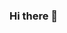 ### Hi there 👋

<div id="sketch-holder"></div>
<script src="https://cdn.jsdelivr.net/npm/p5@1.2.0/lib/p5.js"></script>
<script src="js/rainbowwalk.js"></script>
<!--
**jfpettit/jfpettit** is a ✨ _special_ ✨ repository because its `README.md` (this file) appears on your GitHub profile.

Here are some ideas to get you started:

- 🔭 I’m currently working on ...
- 🌱 I’m currently learning ...
- 👯 I’m looking to collaborate on ...
- 🤔 I’m looking for help with ...
- 💬 Ask me about ...
- 📫 How to reach me: ...
- 😄 Pronouns: ...
- ⚡ Fun fact: ...
-->
